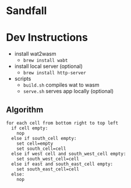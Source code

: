 # Sandfall


# Dev Instructions
- install wat2wasm
  - `brew install wabt`
- install local server (optional)
  - `brew install http-server`
- scripts
  - `build.sh` compiles wat to wasm
  - `serve.sh` serves app locally (optional)

## Algorithm
```
for each cell from bottom right to top left
  if cell empty:
    nop
  else if south_cell empty:
    set cell=empty
    set south_cell=cell
  else if west cell and south_west_cell empty:
    set south_west_cell=cell
  else if east and south_east_cell empty:
    set south_east_cell=cell
  else:
    nop
```

